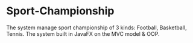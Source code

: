 # Sport-Championship
The system manage sport championship of 3 kinds: Football, Basketball, Tennis. The system built in JavaFX on the MVC model &amp; OOP.
